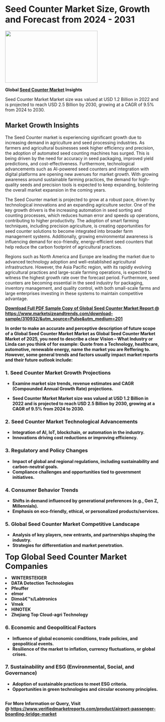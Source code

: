 <H1>Seed Counter Market Size, Growth and Forecast from 2024 - 2031</H1><img class="aligncenter size-medium wp-image-584254" src="https://thirdeyenews.in/wp-content/uploads/2024/09/Global-Market-Research-300x168.jpeg" alt="" width="300" height="168" /><p><strong>Global&nbsp;<a href="https://www.marketsizeandtrends.com/download-sample/310932/&amp;utm_source=Pulse&amp;utm_medium=201">Seed Counter Market</a> Insights</strong></p><p>Seed Counter Market Market size was valued at USD 1.2 Billion in 2022 and is projected to reach USD 2.5 Billion by 2030, growing at a CAGR of 9.5% from 2024 to 2030.</p><p><!DOCTYPE html> <html lang="en"> <head> <meta charset="UTF-8"> <meta name="viewport" content="width=device-width, initial-scale=1.0"> <title>Seed Counter Market Growth Insights</title> </head> <body> <h2>Market Growth Insights</h2> <p>The Seed Counter market is experiencing significant growth due to increasing demand in agriculture and seed processing industries. As farmers and agricultural businesses seek higher efficiency and precision, the adoption of automated seed counting machines has surged. This is being driven by the need for accuracy in seed packaging, improved yield predictions, and cost-effectiveness. Furthermore, technological advancements such as AI-powered seed counters and integration with digital platforms are opening new avenues for market growth. With growing awareness around sustainable farming practices, the demand for high-quality seeds and precision tools is expected to keep expanding, bolstering the overall market expansion in the coming years.</p> <p><strong><a href="#"></a></strong></p> <p>The Seed Counter market is projected to grow at a robust pace, driven by technological innovations and an expanding agriculture sector. One of the key growth drivers is the increasing automation in seed sorting and counting processes, which reduces human error and speeds up operations, contributing to higher productivity. The adoption of smart farming techniques, including precision agriculture, is creating opportunities for seed counter solutions to become integrated into broader farm management systems. Additionally, growing environmental awareness is influencing demand for eco-friendly, energy-efficient seed counters that help reduce the carbon footprint of agricultural practices.</p> <p>Regions such as North America and Europe are leading the market due to advanced technology adoption and well-established agricultural infrastructure. However, the Asia Pacific region, with its rapidly evolving agricultural practices and large-scale farming operations, is expected to witness the highest growth rate over the forecast period. Furthermore, seed counters are becoming essential in the seed industry for packaging, inventory management, and quality control, with both small-scale farms and large enterprises investing in these systems to maintain competitive advantage.</p> <p><strong><a href="#"></p><p><span class=""><strong>Download Full PDF Sample Copy of Global Seed Counter Market Report</strong> @ <a href="https://www.marketsizeandtrends.com/download-sample/310932/&amp;utm_source=Pulse&amp;utm_medium=201" target="_blank">https://www.marketsizeandtrends.com/download-sample/310932/&amp;utm_source=Pulse&amp;utm_medium=201</a></span></p><p>In order to make an accurate and perceptive description of future scope of a Global&nbsp;Seed Counter Market Market as Global&nbsp;Seed Counter Market Market of 2025, you need to describe a clear Vision &ndash; What Industry or Linda can you think of for example: Quote from a Technology, healthcare, automotive, renewable energy, name the market you are Reffering to. However, some general trends and factors usually impact market reports and their future outlook include:</p><h3>1.&nbsp;<strong>Seed Counter Market Growth Projections</strong></h3><ul><li>Examine market size trends, revenue estimates and CAGR (Compounded Annual Growth Rate) projections.</li><li><p>Seed Counter Market Market size was valued at USD 1.2 Billion in 2022 and is projected to reach USD 2.5 Billion by 2030, growing at a CAGR of 9.5% from 2024 to 2030.</p></li></ul><h3>2.&nbsp;<strong>Seed Counter Market Technological Advancements</strong></h3><ul><li>Integration of AI, IoT, blockchain, or automation in the industry.</li><li>Innovations driving cost reductions or improving efficiency.</li></ul><h3>3.&nbsp;<strong>Regulatory and Policy Changes</strong></h3><ul><li>Impact of global and regional regulations, including sustainability and carbon-neutral goals.</li><li>Compliance challenges and opportunities tied to government initiatives.</li></ul><h3>4.&nbsp;<strong>Consumer Behavior Trends</strong></h3><ul><li>Shifts in demand influenced by generational preferences (e.g., Gen Z, Millennials).</li><li>Emphasis on eco-friendly, ethical, or personalized products/services.</li></ul><h3>5.&nbsp;<strong>Global Seed Counter Market Competitive Landscape</strong></h3><ul><li>Analysis of key players, new entrants, and partnerships shaping the industry.</li><li>Strategies for differentiation and market penetration.</li></ul><p data-pm-slice="1 1 []"><span style="color: inherit; font-family: inherit; font-size: 25px;">Top Global Seed Counter Market Companies</span></p><div class="" data-test-id=""><p><li>WINTERSTEIGER</li><li> DATA Detection Technologies</li><li> Pfeuffer</li><li> elmor</li><li> Dimoâ€™s/Labtronics</li><li> Vmek</li><li> HINOTEK</li><li> Zhejiang Top Cloud-agri Technology</li></p></div><h3>6.&nbsp;<strong>Economic and Geopolitical Factors</strong></h3><ul><li>Influence of global economic conditions, trade policies, and geopolitical events.</li><li>Resilience of the market to inflation, currency fluctuations, or global crises.</li></ul><h3>7.&nbsp;<strong>Sustainability and ESG (Environmental, Social, and Governance)</strong></h3><ul><li>Adoption of sustainable practices to meet ESG criteria.</li><li>Opportunities in green technologies and circular economy principles.</li></ul><h2><strong style="font-size: 14px;">For More Information or Query, Visit @&nbsp;</strong><a style="background-color: #ffffff; font-size: 14px;" href="https://www.marketsizeandtrends.com/report/seed-counter-market/" target="_blank">https://www.verifiedmarketreports.com/product/airport-passenger-boarding-bridge-market</a></h2>

